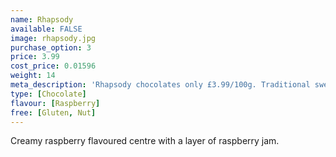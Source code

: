 ```yaml
---
name: Rhapsody
available: FALSE
image: rhapsody.jpg
purchase_option: 3
price: 3.99
cost_price: 0.01596
weight: 14
meta_description: 'Rhapsody chocolates only £3.99/100g. Traditional sweets and more at Humbugs Confectionery Store. Specialists in satisfying your sweet tooth!'
type: [Chocolate]
flavour: [Raspberry]
free: [Gluten, Nut]
---
```

Creamy raspberry flavoured centre with a layer of raspberry jam.